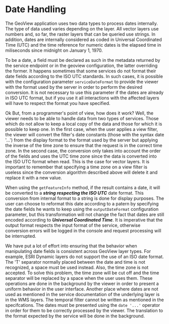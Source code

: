 # Date Handling

The GeoView application uses two data types to process dates internally. The type of data used varies depending on the layer. All vector layers use numbers and, so far, the raster layers that can be queried use strings. In addition, dates are internally considered as coded in Universal Coordinated Time (UTC) and the time reference for numeric dates is the elapsed time in miliseconds since midnight on January 1, 1970.

To be a date, a field must be declared as such in the metadata returned by the service endpoint or in the geoview configuration, the latter overriding the former. It happens sometimes that some services do not format their date fields according to the ISO UTC standards. In such cases, it is possible with the configuration parameter `serviceDateFormat` to provide the viewer with the format used by the server in order to perform the desired conversion. It is not necessary to use this parameter if the dates are already in ISO UTC format, but if you use it all interactions with the affected layers will have to respect the format you have specified.

Ok But, from a programmer's point of view, how does it work? Well, the viewer needs to be able to handle data from two types of services. Those which do not allow to keep a local copy of the data and those for which it is possible to keep one. In the first case, when the user applies a view filter, the viewer will convert the filter's date constants (those with the syntax date '...') from the display format to the format used by the server but applying the inverse of the time zone to ensure that the request is in the correct time zone. In the second case, the conversion only takes into account the order of the fields and uses the UTC time zone since the data is converted into the ISO UTC format when read. This is the case for vector layers. It is important to remember that specifying a time zone on a view filter is useless since the conversion algorithm described above will delete it and replace it with a new value.

When using the `getFeatureInfo` method, if the result contains a date, it will be converted to a ***string respecting the ISO UTC*** date format. This conversion from internal format to a string is done for display purposes. The user can choose to reformat this date according to a patern by specifying the date fields he wants to keep using the `outputDateFormat` configuration parameter, but this transformation will not change the fact that dates are still encoded according to ***Universal Coordinated Time***. It is imperative that the output format respects the input format of the service, otherwise conversion errors will be logged in the console and request processing will be interrupted.

We have put a lot of effort into ensuring that the behavior when manipulating date fields is consistent across GeoView layer types. For example, ESRI Dynamic layers do not support the use of an ISO date format. The 'T' separator normally placed between the date and time is not recognized, a space must be used instead. Also, the time zone is not accepted. To solve this problem, the time zone will be cut off and the time separator will be replaced by a space when the user uses them. These operations are done in the background by the viewer in order to present a uniform behavior in the user interface. Another place where dates are not used as mentioned in the service documentation of the underlying layer is in the WMS layers. The temporal filter cannot be written as mentioned in the specifcations. The dates must be presented using the `date '...'` operator in order for them to be correctly processed by the viewer. The translation to the format expected by the service will be done in the background.
